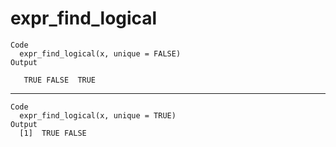 # expr_find_logical

    Code
      expr_find_logical(x, unique = FALSE)
    Output
                        
       TRUE FALSE  TRUE 

---

    Code
      expr_find_logical(x, unique = TRUE)
    Output
      [1]  TRUE FALSE

